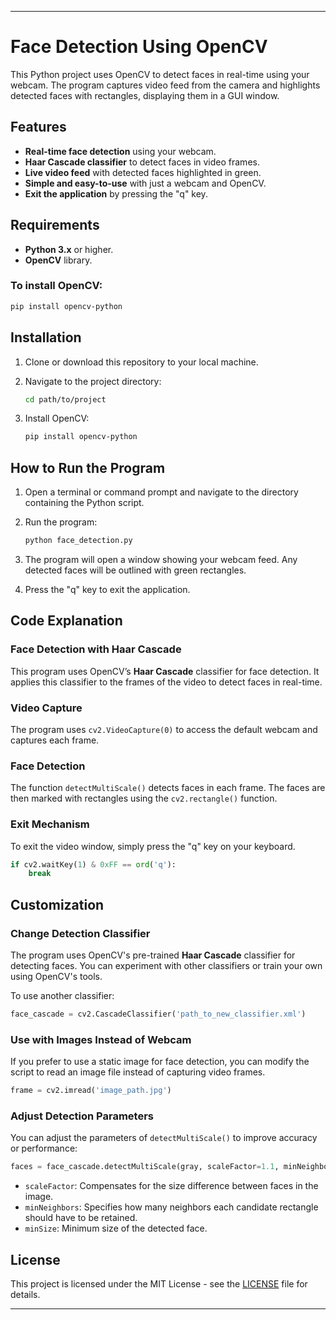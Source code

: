 
---

# Face Detection Using OpenCV

This Python project uses OpenCV to detect faces in real-time using your webcam. The program captures video feed from the camera and highlights detected faces with rectangles, displaying them in a GUI window.

## Features

- **Real-time face detection** using your webcam.
- **Haar Cascade classifier** to detect faces in video frames.
- **Live video feed** with detected faces highlighted in green.
- **Simple and easy-to-use** with just a webcam and OpenCV.
- **Exit the application** by pressing the "q" key.

## Requirements

- **Python 3.x** or higher.
- **OpenCV** library.

### To install OpenCV:

```bash
pip install opencv-python
```

## Installation

1. Clone or download this repository to your local machine.
2. Navigate to the project directory:

   ```bash
   cd path/to/project
   ```

3. Install OpenCV:

   ```bash
   pip install opencv-python
   ```

## How to Run the Program

1. Open a terminal or command prompt and navigate to the directory containing the Python script.
2. Run the program:

   ```bash
   python face_detection.py
   ```

3. The program will open a window showing your webcam feed. Any detected faces will be outlined with green rectangles.

4. Press the "q" key to exit the application.

## Code Explanation

### Face Detection with Haar Cascade

This program uses OpenCV’s **Haar Cascade** classifier for face detection. It applies this classifier to the frames of the video to detect faces in real-time.

### Video Capture

The program uses `cv2.VideoCapture(0)` to access the default webcam and captures each frame.

### Face Detection

The function `detectMultiScale()` detects faces in each frame. The faces are then marked with rectangles using the `cv2.rectangle()` function.

### Exit Mechanism

To exit the video window, simply press the "q" key on your keyboard.

```python
if cv2.waitKey(1) & 0xFF == ord('q'):
    break
```

## Customization

### Change Detection Classifier

The program uses OpenCV's pre-trained **Haar Cascade** classifier for detecting faces. You can experiment with other classifiers or train your own using OpenCV's tools.

To use another classifier:

```python
face_cascade = cv2.CascadeClassifier('path_to_new_classifier.xml')
```

### Use with Images Instead of Webcam

If you prefer to use a static image for face detection, you can modify the script to read an image file instead of capturing video frames.

```python
frame = cv2.imread('image_path.jpg')
```

### Adjust Detection Parameters

You can adjust the parameters of `detectMultiScale()` to improve accuracy or performance:

```python
faces = face_cascade.detectMultiScale(gray, scaleFactor=1.1, minNeighbors=5, minSize=(30, 30))
```

- `scaleFactor`: Compensates for the size difference between faces in the image.
- `minNeighbors`: Specifies how many neighbors each candidate rectangle should have to be retained.
- `minSize`: Minimum size of the detected face.

## License

This project is licensed under the MIT License - see the [LICENSE](LICENSE) file for details.

---

